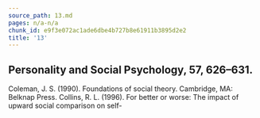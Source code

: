 ```yaml
---
source_path: 13.md
pages: n/a-n/a
chunk_id: e9f3e072ac1ade6dbe4b727b8e61911b3895d2e2
title: '13'
---
```

## Personality and Social Psychology, 57, 626–631.

Coleman, J. S. (1990). Foundations of social theory. Cambridge, MA: Belknap Press. Collins, R. L. (1996). For better or worse: The impact of upward social comparison on self-
